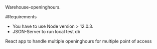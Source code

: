 Warehouse-openinghours.

#Requirements
- You have to use Node version > 12.0.3.
- JSON-Server to run local test db

React app to handle multiple openinghours for multiple point of access
